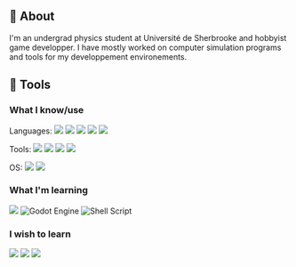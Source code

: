 
## :call_me_hand: About

I'm an undergrad physics student at Université de Sherbrooke and hobbyist game developper. I have mostly worked on computer simulation programs and tools for my developpement environements.

## :toolbox: Tools

### What I know/use
Languages: <img src="https://img.shields.io/badge/python-3670A0?style=flat-square&logo=python&logoColor=white"> <img src="https://img.shields.io/badge/c++-%2300599C.svg?style=flat-square&logo=c%2B%2B&logoColor=white"> <img src="https://img.shields.io/badge/latex-%23008080.svg?style=flat-square&logo=latex&logoColor=white"> <img src="https://img.shields.io/badge/markdown-%23000000.svg?style=flat-square&logo=markdown&logoColor=white"> <img src="https://img.shields.io/badge/java-%23ED8B00.svg?style=flat-square&logo=java&logoColor=white">

Tools: <img src="https://img.shields.io/badge/Visual%20Studio%20Code-0078d7.svg?style=flat-square&logo=visual-studio-code&logoColor=white"> <img src="https://img.shields.io/badge/Overleaf-47A141?style=flat-square&logo=Overleaf&logoColor=white" /> <img src="https://img.shields.io/badge/jupyter-%23FA0F00.svg?style=flat-square&logo=jupyter&logoColor=white&color=orange"> <img src="https://img.shields.io/badge/NeoVim-%2357A143.svg?&style=flat-square&logo=neovim&logoColor=white">

OS: <img src="https://img.shields.io/badge/Ubuntu-E95420?style=flat-square&logo=ubuntu&logoColor=white"> <img src="https://img.shields.io/badge/Windows-0078D6?style=flat-square&logo=windows&logoColor=white">

### What I'm learning 
<img src="https://img.shields.io/badge/Qiskit-%236929C4.svg?style=flat-square&logo=Qiskit&logoColor=white"> ![Godot Engine](https://img.shields.io/badge/GODOT-%23FFFFFF.svg?style=flat-square&logo=godot-engine) ![Shell Script](https://img.shields.io/badge/shell_script-%23121011.svg?style=flat-square&logo=gnu-bash&logoColor=white)

### I wish to learn
<img src="https://img.shields.io/badge/rust-%23000000.svg?style=flat-square&logo=rust&logoColor=white&color=orange"> <img src="https://img.shields.io/badge/-Julia-9558B2?style=flat-square&logo=julia&logoColor=white"> <img src="https://img.shields.io/badge/lua-%232C2D72.svg?style=flat-square&logo=lua&logoColor=white">
